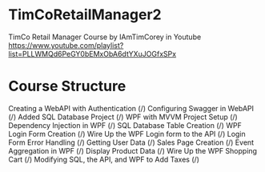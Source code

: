 # TimCoRetailManager2
TimCo Retail Manager Course by IAmTimCorey in Youtube https://www.youtube.com/playlist?list=PLLWMQd6PeGY0bEMxObA6dtYXuJOGfxSPx

# Course Structure
Creating a WebAPI with Authentication 	(/)
Configuring Swagger in WebAPI 			(/)
Added SQL Database Project				(/)
WPF with MVVM Project Setup				(/)
Dependency Injection in WPF				(/)
SQL Database Table Creation				(/)
WPF Login Form Creation					(/)
Wire Up the WPF Login form to the API	(/)
Login Form Error Handling				(/)
Getting User Data 						(/)
Sales Page Creation						(/)
Event Aggregation in WPF				(/)
Display Product Data 					(/)
Wire Up the WPF Shopping Cart			(/)
Modifying SQL, the API, and WPF to Add Taxes	(/)